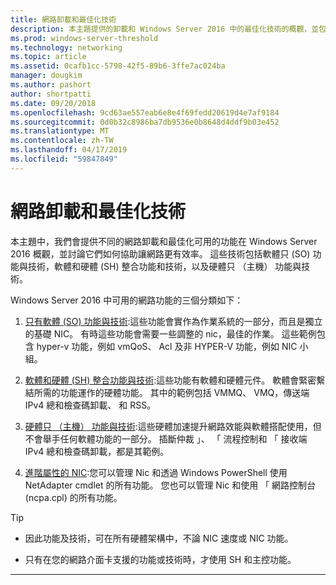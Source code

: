```yaml
---
title: 網路卸載和最佳化技術
description: 本主題提供的卸載和 Windows Server 2016 中的最佳化技術的概觀，並包含這些技術的其他指導連結。
ms.prod: windows-server-threshold
ms.technology: networking
ms.topic: article
ms.assetid: 0cafb1cc-5798-42f5-89b6-3ffe7ac024ba
manager: dougkim
ms.author: pashort
author: shortpatti
ms.date: 09/20/2018
ms.openlocfilehash: 9cd63ae557eab6e8e4f69fedd20619d4e7af9184
ms.sourcegitcommit: 0d0b32c8986ba7db9536e0b8648d4ddf9b03e452
ms.translationtype: MT
ms.contentlocale: zh-TW
ms.lasthandoff: 04/17/2019
ms.locfileid: "59847849"
---
```

# <a name="network-offload-and-optimization-technologies"></a>網路卸載和最佳化技術

本主題中，我們會提供不同的網路卸載和最佳化可用的功能在 Windows Server 2016 概觀，並討論它們如何協助讓網路更有效率。 這些技術包括軟體只 (SO) 功能與技術，軟體和硬體 (SH) 整合功能和技術，以及硬體只 （主機） 功能與技術。

Windows Server 2016 中可用的網路功能的三個分類如下： 

1.  [只有軟體 (SO) 功能與技術](hpn-software-only-features.md):這些功能會實作為作業系統的一部分，而且是獨立的基礎 NIC。 有時這些功能會需要一些調整的 nic，最佳的作業。 這些範例包含 hyper-v 功能，例如 vmQoS、 Acl 及非 HYPER-V 功能，例如 NIC 小組。   

2.  [軟體和硬體 (SH) 整合功能與技術](hpn-software-hardware-features.md):這些功能有軟體和硬體元件。 軟體會緊密繫結所需的功能運作的硬體功能。 其中的範例包括 VMMQ、 VMQ，傳送端 IPv4 總和檢查碼卸載、 和 RSS。   

3.  [硬體只 （主機） 功能與技術](hpn-hardware-only-features.md):這些硬體加速提升網路效能與軟體搭配使用，但不會舉手任何軟體功能的一部分。 插斷仲裁 」、 「 流程控制和 「 接收端 IPv4 總和檢查碼卸載，都是其範例。 

4. [進階屬性的 NIC](hpn-nic-advanced-properties.md):您可以管理 Nic 和透過 Windows PowerShell 使用 NetAdapter cmdlet 的所有功能。  您也可以管理 Nic 和使用 「 網路控制台 (ncpa.cpl) 的所有功能。 

>[!TIP]
>- 因此功能及技術，可在所有硬體架構中，不論 NIC 速度或 NIC 功能。
>
>- 只有在您的網路介面卡支援的功能或技術時，才使用 SH 和主控功能。

---